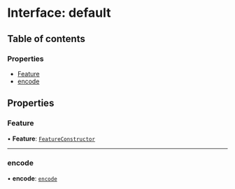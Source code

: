 # Interface: default

## Table of contents

### Properties

- [Feature](default.md#feature)
- [encode](default.md#encode)

## Properties

### Feature

• **Feature**: [`FeatureConstructor`](FeatureConstructor.md)

___

### encode

• **encode**: [`encode`](encode.md)
